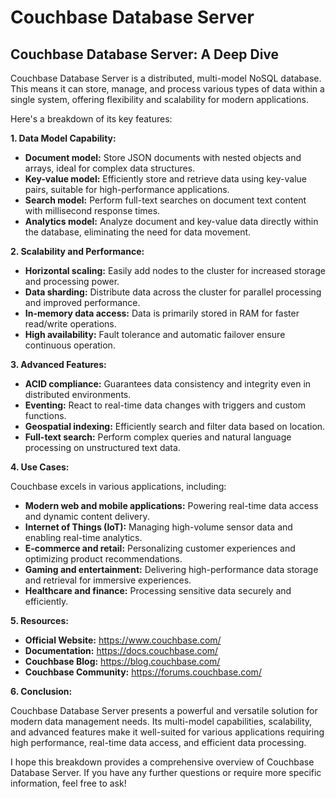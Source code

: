 # Couchbase Database Server
## Couchbase Database Server: A Deep Dive

Couchbase Database Server is a distributed, multi-model NoSQL database. This means it can store, manage, and process various types of data within a single system, offering flexibility and scalability for modern applications. 

Here's a breakdown of its key features:

**1. Data Model Capability:**

* **Document model:** Store JSON documents with nested objects and arrays, ideal for complex data structures.
* **Key-value model:** Efficiently store and retrieve data using key-value pairs, suitable for high-performance applications.
* **Search model:** Perform full-text searches on document text content with millisecond response times.
* **Analytics model:** Analyze document and key-value data directly within the database, eliminating the need for data movement.

**2. Scalability and Performance:**

* **Horizontal scaling:** Easily add nodes to the cluster for increased storage and processing power.
* **Data sharding:** Distribute data across the cluster for parallel processing and improved performance.
* **In-memory data access:** Data is primarily stored in RAM for faster read/write operations.
* **High availability:** Fault tolerance and automatic failover ensure continuous operation.

**3. Advanced Features:**

* **ACID compliance:** Guarantees data consistency and integrity even in distributed environments.
* **Eventing:** React to real-time data changes with triggers and custom functions.
* **Geospatial indexing:** Efficiently search and filter data based on location.
* **Full-text search:** Perform complex queries and natural language processing on unstructured text data.

**4. Use Cases:**

Couchbase excels in various applications, including:

* **Modern web and mobile applications:** Powering real-time data access and dynamic content delivery.
* **Internet of Things (IoT):** Managing high-volume sensor data and enabling real-time analytics.
* **E-commerce and retail:** Personalizing customer experiences and optimizing product recommendations.
* **Gaming and entertainment:** Delivering high-performance data storage and retrieval for immersive experiences.
* **Healthcare and finance:** Processing sensitive data securely and efficiently.

**5. Resources:**

* **Official Website:** https://www.couchbase.com/
* **Documentation:** https://docs.couchbase.com/
* **Couchbase Blog:** https://blog.couchbase.com/
* **Couchbase Community:** https://forums.couchbase.com/

**6. Conclusion:**

Couchbase Database Server presents a powerful and versatile solution for modern data management needs. Its multi-model capabilities, scalability, and advanced features make it well-suited for various applications requiring high performance, real-time data access, and efficient data processing. 

I hope this breakdown provides a comprehensive overview of Couchbase Database Server. If you have any further questions or require more specific information, feel free to ask!

